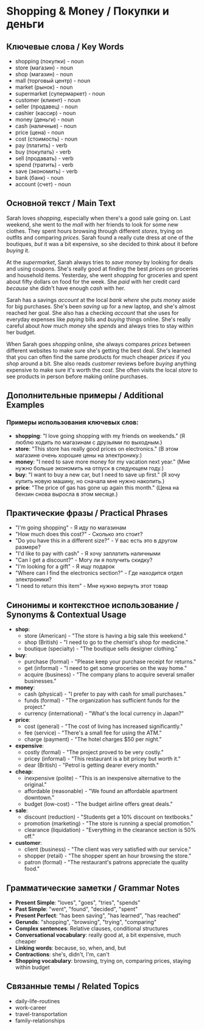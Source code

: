 # Shopping & Money / Покупки и деньги

## Ключевые слова / Key Words
- shopping (покупки) - noun
- store (магазин) - noun
- shop (магазин) - noun
- mall (торговый центр) - noun
- market (рынок) - noun
- supermarket (супермаркет) - noun
- customer (клиент) - noun
- seller (продавец) - noun
- cashier (кассир) - noun
- money (деньги) - noun
- cash (наличные) - noun
- price (цена) - noun
- cost (стоимость) - noun
- pay (платить) - verb
- buy (покупать) - verb
- sell (продавать) - verb
- spend (тратить) - verb
- save (экономить) - verb
- bank (банк) - noun
- account (счет) - noun

## Основной текст / Main Text

Sarah loves *shopping*, especially when there's a good sale going on. Last weekend, she went to the *mall* with her friends to look for some new clothes. They spent hours browsing through different *stores*, trying on outfits and comparing *prices*. Sarah found a really cute dress at one of the boutiques, *but* it was a bit expensive, so she decided to think about it before *buying* it.

At the *supermarket*, Sarah always tries to *save* *money* by looking for deals and using coupons. She's really good at finding the best *prices* on groceries and household items. Yesterday, she went *shopping* for groceries and spent about fifty dollars on food for the week. She *paid* with her credit card *because* she didn't have enough *cash* with her.

Sarah has a savings *account* at the local *bank* *where* she puts *money* aside for big purchases. She's been *saving* up for a new laptop, and she's almost reached her goal. She also has a checking *account* that she uses for everyday expenses like *paying* bills and *buying* things online. She's really careful about *how* much *money* she *spends* and always tries to stay within her budget.

When Sarah goes *shopping* online, she always compares *prices* between different websites to make sure she's getting the best deal. She's learned that you can often find the same products for much cheaper *prices* if you *shop* around a bit. She also reads *customer* reviews before *buying* anything expensive to make sure it's worth the *cost*. She often visits the local *store* to see products in person before making online purchases.

## Дополнительные примеры / Additional Examples

### Примеры использования ключевых слов:
- **shopping**: "I love going shopping with my friends on weekends." (Я люблю ходить по магазинам с друзьями по выходным.)
- **store**: "This store has really good prices on electronics." (В этом магазине очень хорошие цены на электронику.)
- **money**: "I need to save more money for my vacation next year." (Мне нужно больше экономить на отпуск в следующем году.)
- **buy**: "I want to buy a new car, but I need to save up first." (Я хочу купить новую машину, но сначала мне нужно накопить.)
- **price**: "The price of gas has gone up again this month." (Цена на бензин снова выросла в этом месяце.)

## Практические фразы / Practical Phrases

- "I'm going shopping" - Я иду по магазинам
- "How much does this cost?" - Сколько это стоит?
- "Do you have this in a different size?" - У вас есть это в другом размере?
- "I'd like to pay with cash" - Я хочу заплатить наличными
- "Can I get a discount?" - Могу ли я получить скидку?
- "I'm looking for a gift" - Я ищу подарок
- "Where can I find the electronics section?" - Где находится отдел электроники?
- "I need to return this item" - Мне нужно вернуть этот товар

## Синонимы и контекстное использование / Synonyms & Contextual Usage

- **shop**: 
  - store (American) - "The store is having a big sale this weekend."
  - shop (British) - "I need to go to the chemist's shop for medicine."
  - boutique (specialty) - "The boutique sells designer clothing."
- **buy**: 
  - purchase (formal) - "Please keep your purchase receipt for returns."
  - get (informal) - "I need to get some groceries on the way home."
  - acquire (business) - "The company plans to acquire several smaller businesses."
- **money**: 
  - cash (physical) - "I prefer to pay with cash for small purchases."
  - funds (formal) - "The organization has sufficient funds for the project."
  - currency (international) - "What's the local currency in Japan?"
- **price**: 
  - cost (general) - "The cost of living has increased significantly."
  - fee (service) - "There's a small fee for using the ATM."
  - charge (payment) - "The hotel charges $50 per night."
- **expensive**: 
  - costly (formal) - "The project proved to be very costly."
  - pricey (informal) - "This restaurant is a bit pricey but worth it."
  - dear (British) - "Petrol is getting dearer every month."
- **cheap**: 
  - inexpensive (polite) - "This is an inexpensive alternative to the original."
  - affordable (reasonable) - "We found an affordable apartment downtown."
  - budget (low-cost) - "The budget airline offers great deals."
- **sale**: 
  - discount (reduction) - "Students get a 10% discount on textbooks."
  - promotion (marketing) - "The store is running a special promotion."
  - clearance (liquidation) - "Everything in the clearance section is 50% off."
- **customer**: 
  - client (business) - "The client was very satisfied with our service."
  - shopper (retail) - "The shopper spent an hour browsing the store."
  - patron (formal) - "The restaurant's patrons appreciate the quality food."

## Грамматические заметки / Grammar Notes

- **Present Simple**: "loves", "goes", "tries", "spends"
- **Past Simple**: "went", "found", "decided", "spent"
- **Present Perfect**: "has been saving", "has learned", "has reached"
- **Gerunds**: "shopping", "browsing", "trying", "comparing"
- **Complex sentences**: Relative clauses, conditional structures
- **Conversational vocabulary**: really good at, a bit expensive, much cheaper
- **Linking words**: because, so, when, and, but
- **Contractions**: she's, didn't, I'm, can't
- **Shopping vocabulary**: browsing, trying on, comparing prices, staying within budget

## Связанные темы / Related Topics

- daily-life-routines
- work-career
- travel-transportation
- family-relationships

